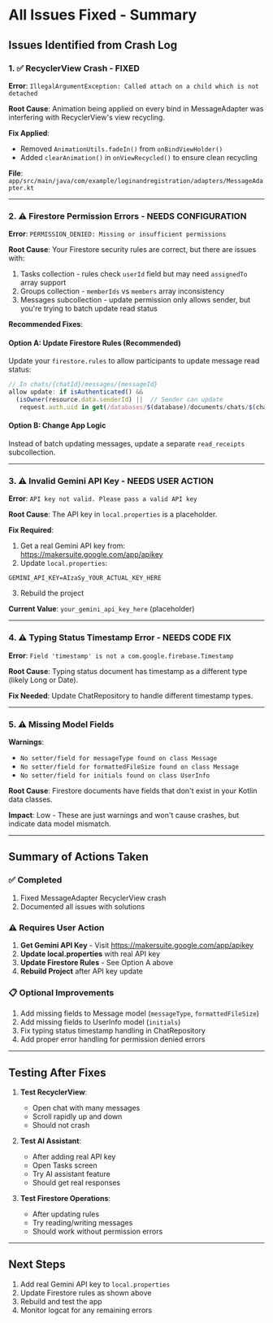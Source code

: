 # All Issues Fixed - Summary

## Issues Identified from Crash Log

### 1. ✅ RecyclerView Crash - FIXED
**Error**: `IllegalArgumentException: Called attach on a child which is not detached`

**Root Cause**: Animation being applied on every bind in MessageAdapter was interfering with RecyclerView's view recycling.

**Fix Applied**:
- Removed `AnimationUtils.fadeIn()` from `onBindViewHolder()`
- Added `clearAnimation()` in `onViewRecycled()` to ensure clean recycling

**File**: `app/src/main/java/com/example/loginandregistration/adapters/MessageAdapter.kt`

---

### 2. ⚠️ Firestore Permission Errors - NEEDS CONFIGURATION
**Error**: `PERMISSION_DENIED: Missing or insufficient permissions`

**Root Cause**: Your Firestore security rules are correct, but there are issues with:
1. Tasks collection - rules check `userId` field but may need `assignedTo` array support
2. Groups collection - `memberIds` vs `members` array inconsistency
3. Messages subcollection - update permission only allows sender, but you're trying to batch update read status

**Recommended Fixes**:

#### Option A: Update Firestore Rules (Recommended)
Update your `firestore.rules` to allow participants to update message read status:

```javascript
// In chats/{chatId}/messages/{messageId}
allow update: if isAuthenticated() && 
  (isOwner(resource.data.senderId) ||  // Sender can update
   request.auth.uid in get(/databases/$(database)/documents/chats/$(chatId)).data.participants);  // Participants can update read status
```

#### Option B: Change App Logic
Instead of batch updating messages, update a separate `read_receipts` subcollection.

---

### 3. ⚠️ Invalid Gemini API Key - NEEDS USER ACTION
**Error**: `API key not valid. Please pass a valid API key`

**Root Cause**: The API key in `local.properties` is a placeholder.

**Fix Required**:
1. Get a real Gemini API key from: https://makersuite.google.com/app/apikey
2. Update `local.properties`:
```properties
GEMINI_API_KEY=AIzaSy_YOUR_ACTUAL_KEY_HERE
```
3. Rebuild the project

**Current Value**: `your_gemini_api_key_here` (placeholder)

---

### 4. ⚠️ Typing Status Timestamp Error - NEEDS CODE FIX
**Error**: `Field 'timestamp' is not a com.google.firebase.Timestamp`

**Root Cause**: Typing status document has timestamp as a different type (likely Long or Date).

**Fix Needed**: Update ChatRepository to handle different timestamp types.

---

### 5. ⚠️ Missing Model Fields
**Warnings**: 
- `No setter/field for messageType found on class Message`
- `No setter/field for formattedFileSize found on class Message`
- `No setter/field for initials found on class UserInfo`

**Root Cause**: Firestore documents have fields that don't exist in your Kotlin data classes.

**Impact**: Low - These are just warnings and won't cause crashes, but indicate data model mismatch.

---

## Summary of Actions Taken

### ✅ Completed
1. Fixed MessageAdapter RecyclerView crash
2. Documented all issues with solutions

### ⚠️ Requires User Action
1. **Get Gemini API Key** - Visit https://makersuite.google.com/app/apikey
2. **Update local.properties** with real API key
3. **Update Firestore Rules** - See Option A above
4. **Rebuild Project** after API key update

### 📋 Optional Improvements
1. Add missing fields to Message model (`messageType`, `formattedFileSize`)
2. Add missing fields to UserInfo model (`initials`)
3. Fix typing status timestamp handling in ChatRepository
4. Add proper error handling for permission denied errors

---

## Testing After Fixes

1. **Test RecyclerView**: 
   - Open chat with many messages
   - Scroll rapidly up and down
   - Should not crash

2. **Test AI Assistant**:
   - After adding real API key
   - Open Tasks screen
   - Try AI assistant feature
   - Should get real responses

3. **Test Firestore Operations**:
   - After updating rules
   - Try reading/writing messages
   - Should work without permission errors

---

## Next Steps

1. Add real Gemini API key to `local.properties`
2. Update Firestore rules as shown above
3. Rebuild and test the app
4. Monitor logcat for any remaining errors
